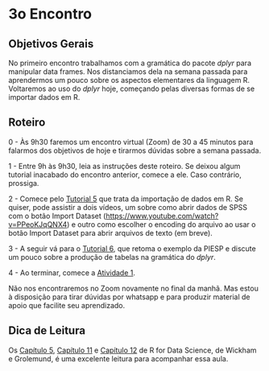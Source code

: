 #  3o Encontro

## Objetivos Gerais

No primeiro encontro trabalhamos com a gramática do pacote _dplyr_ para manipular data frames. Nos distanciamos dela na semana passada para aprendermos um pouco sobre os aspectos elementares da linguagem R. Voltaremos ao uso do _dplyr_ hoje, começando pelas diversas formas de se importar dados em R.

## Roteiro

0 - Às 9h30 faremos um encontro virtual (Zoom) de 30 a 45 minutos para falarmos dos objetivos de hoje e tirarmos dúvidas sobre a semana passada.

1 - Entre 9h às 9h30, leia as instruções deste roteiro. Se deixou algum tutorial inacabado do encontro anterior, comece a ele. Caso contrário, prossiga.

2 - Comece pelo [Tutorial 5](https://github.com/seade-R/programacao-r/blob/master/tutorials/tutorial-05.md) que trata da importação de dados em R. Se quiser, pode assistir a dois vídeos, um sobre como abrir dados de SPSS com o botão Import Dataset (https://www.youtube.com/watch?v=PPeoKJqQNX4) e outro como escolher o encoding do arquivo ao usar o botão Import Dataset para abrir arquivos de texto (em breve).

3 - A seguir vá para o [Tutorial 6](https://github.com/seade-R/programacao-r/blob/master/tutorials/tutorial-06.md), que retoma o exemplo da PIESP e discute um pouco sobre a produção de tabelas na gramática do _dplyr_. 

4 - Ao terminar, comece a [Atividade 1](https://github.com/seade-R/programacao-r/blob/master/activities/activity-01.md).

Não nos encontraremos no Zoom novamente no final da manhã. Mas estou à disposição para tirar dúvidas por whatsapp e para produzir material de apoio que facilite seu aprendizado.

## Dica de Leitura

Os [Capítulo 5](https://r4ds.had.co.nz/transform.html), [Capítulo 11](https://r4ds.had.co.nz/data-import.html) e [Capítulo 12](https://r4ds.had.co.nz/tidy-data.html) de R for Data Science, de Wickham e Grolemund, é uma excelente leitura para acompanhar essa aula.